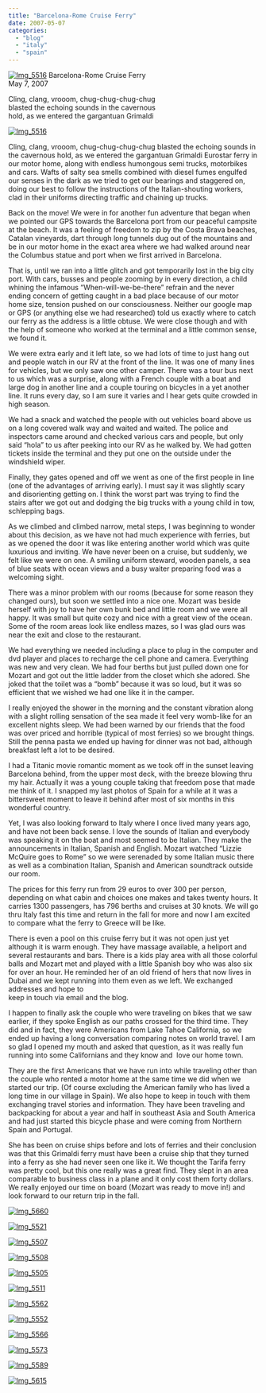 ```yaml
---
title: "Barcelona-Rome Cruise Ferry"
date: 2007-05-07
categories: 
  - "blog"
  - "italy"
  - "spain"
---
```


 [![Img_5516](https://pub-ac94b3f306b24c0dba4238943c97f2e1.r2.dev/soultravelers3/images/2008/03/23/img_5516.png "Img_5516")](https://pub-ac94b3f306b24c0dba4238943c97f2e1.r2.dev/photos/uncategorized/2008/03/23/img_5516.png) Barcelona-Rome Cruise Ferry  
May 7, 2007

Cling, clang, vrooom, chug-chug-chug-chug  
blasted the echoing sounds in the cavernous  
hold, as we entered the gargantuan Grimaldi  

<!--more-->

[![Img_5516](https://pub-ac94b3f306b24c0dba4238943c97f2e1.r2.dev/soultravelers3/images/2008/03/13/img_5516.png "Img_5516")](https://pub-ac94b3f306b24c0dba4238943c97f2e1.r2.dev/photos/uncategorized/2008/03/13/img_5516.png)

Cling, clang, vrooom, chug-chug-chug-chug blasted the echoing sounds in the cavernous hold, as we entered the gargantuan Grimaldi Eurostar ferry in our motor home, along with endless humongous semi trucks, motorbikes and cars. Wafts of salty sea smells combined with diesel fumes engulfed our senses in the dark as we tried to get our bearings and staggered on, doing our best to follow the instructions of the Italian-shouting workers, clad in their uniforms directing traffic and chaining up trucks.

Back on the move! We were in for another fun adventure that began when we pointed our GPS towards the Barcelona port from our peaceful campsite at the beach. It was a feeling of freedom to zip by the Costa Brava beaches, Catalan vineyards, dart through long tunnels dug out of the mountains and be in our motor home in the exact area where we had walked around near the Columbus statue and port when we first arrived in Barcelona.

That is, until we ran into a little glitch and got temporarily lost in the big city port. With cars, busses and people zooming by in every direction, a child whining the infamous “When-will-we-be-there” refrain and the never ending concern of getting caught in a bad place because of our motor home size, tension pushed on our consciousness. Neither our google map or GPS (or anything else we had researched) told us exactly where to catch our ferry as the address is a little obtuse. We were close though and with the help of someone who worked at the terminal and a little common sense, we found it.

We were extra early and it left late, so we had lots of time to just hang out and people watch in our RV at the front of the line. It was one of many lines for vehicles, but we only saw one other camper. There was a tour bus next to us which was a surprise, along with a French couple with a boat and large dog in another line and a couple touring on bicycles in a yet another line. It runs every day, so I am sure it varies and I hear gets quite crowded in high season.

We had a snack and watched the people with out vehicles board above us on a long covered walk way and waited and waited. The police and inspectors came around and checked various cars and people, but only said “hola” to us after peeking into our RV as he walked by. We had gotten tickets inside the terminal and they put one on the outside under the windshield wiper.

Finally, they gates opened and off we went as one of the first people in line (one of the advantages of arriving early). I must say it was slightly scary and disorienting getting on. I think the worst part was trying to find the stairs after we got out and dodging the big trucks with a young child in tow, schlepping bags.

As we climbed and climbed narrow, metal steps, I was beginning to wonder about this decision, as we have not had much experience with ferries, but as we opened the door it was like entering another world which was quite luxurious and inviting. We have never been on a cruise, but suddenly, we felt like we were on one. A smiling uniform steward, wooden panels, a sea of blue seats with ocean views and a busy waiter preparing food was a welcoming sight.

There was a minor problem with our rooms (because for some reason they changed ours), but soon we settled into a nice one. Mozart was beside herself with joy to have her own bunk bed and little room and we were all happy. It was small but quite cozy and nice with a great view of the ocean. Some of the room areas look like endless mazes, so I was glad ours was near the exit and close to the restaurant.

We had everything we needed including a place to plug in the computer and dvd player and places to recharge the cell phone and camera. Everything was new and very clean. We had four berths but just pulled down one for Mozart and got out the little ladder from the closet which she adored. She joked that the toilet was a “bomb” because it was so loud, but it was so efficient that we wished we had one like it in the camper.

I really enjoyed the shower in the morning and the constant vibration along with a slight rolling sensation of the sea made it feel very womb-like for an excellent nights sleep. We had been warned by our friends that the food was over priced and horrible (typical of most ferries) so we brought things. Still the penna pasta we ended up having for dinner was not bad, although breakfast left a lot to be desired.

I had a Titanic movie romantic moment as we took off in the sunset leaving Barcelona behind, from the upper most deck, with the breeze blowing thru my hair. Actually it was a young couple taking that freedom pose that made me think of it. I snapped my last photos of Spain for a while at it was a bittersweet moment to leave it behind after most of six months in this wonderful country.

Yet, I was also looking forward to Italy where I once lived many years ago, and have not been back sense. I love the sounds of Italian and everybody was speaking it on the boat and most seemed to be Italian. They make the announcements in Italian, Spanish and English. Mozart watched “Lizzie McQuire goes to Rome” so we were serenaded by some Italian music there as well as a combination Italian, Spanish and American soundtrack outside our room.

The prices for this ferry run from 29 euros to over 300 per person, depending on what cabin and choices one makes and takes twenty hours. It carries 1300 passengers, has 796 berths and cruises at 30 knots. We will go thru Italy fast this time and return in the fall for more and now I am excited to compare what the ferry to Greece will be like.

There is even a pool on this cruise ferry but it was not open just yet although it is warm enough. They have massage available, a heliport and several restaurants and bars. There is a kids play area with all those colorful balls and Mozart met and played with a little Spanish boy who was also six for over an hour. He reminded her of an old friend of hers that now lives in Dubai and we kept running into them even as we left. We exchanged addresses and hope to  
keep in touch via email and the blog.

I happen to finally ask the couple who were traveling on bikes that we saw earlier, if they spoke English as our paths crossed for the third time. They did and in fact, they were Americans from Lake Tahoe California, so we ended up having a long conversation comparing notes on world travel. I am so glad I opened my mouth and asked that question, as it was really fun running into some Californians and they know and  love our home town.

They are the first Americans that we have run into while traveling other than the couple who rented a motor home at the same time we did when we started our trip. (Of course excluding the American family who has lived a long time in our village in Spain). We also hope to keep in touch with them exchanging travel stories and information. They have been traveling and backpacking for about a year and half in southeast Asia and South America and had just started this bicycle phase and were coming from Northern Spain and Portugal.

She has been on cruise ships before and lots of ferries and their conclusion was that this Grimaldi ferry must have been a cruise ship that they turned into a ferry as she had never seen one like it. We thought the Tarifa ferry was pretty cool, but this one really was a great find. They slept in an area comparable to business class in a plane and it only cost them forty dollars. We really enjoyed our time on board (Mozart was ready to move in!) and look forward to our return trip in the fall.

[![Img_5660](https://pub-ac94b3f306b24c0dba4238943c97f2e1.r2.dev/soultravelers3/images/2008/03/13/img_5660.png "Img_5660")](https://pub-ac94b3f306b24c0dba4238943c97f2e1.r2.dev/photos/uncategorized/2008/03/13/img_5660.png)

[![Img_5521](https://pub-ac94b3f306b24c0dba4238943c97f2e1.r2.dev/soultravelers3/images/2008/03/13/img_5521.png "Img_5521")](https://pub-ac94b3f306b24c0dba4238943c97f2e1.r2.dev/photos/uncategorized/2008/03/13/img_5521.png)

[![Img_5507](https://pub-ac94b3f306b24c0dba4238943c97f2e1.r2.dev/soultravelers3/images/2008/03/13/img_5507.png "Img_5507")](https://pub-ac94b3f306b24c0dba4238943c97f2e1.r2.dev/photos/uncategorized/2008/03/13/img_5507.png)

[![Img_5508](https://pub-ac94b3f306b24c0dba4238943c97f2e1.r2.dev/soultravelers3/images/2008/03/13/img_5508.png "Img_5508")](https://pub-ac94b3f306b24c0dba4238943c97f2e1.r2.dev/photos/uncategorized/2008/03/13/img_5508.png)

[![Img_5505](https://pub-ac94b3f306b24c0dba4238943c97f2e1.r2.dev/soultravelers3/images/2008/03/13/img_5505.png "Img_5505")](https://pub-ac94b3f306b24c0dba4238943c97f2e1.r2.dev/photos/uncategorized/2008/03/13/img_5505.png)

[![Img_5511](https://pub-ac94b3f306b24c0dba4238943c97f2e1.r2.dev/soultravelers3/images/2008/03/13/img_5511.png "Img_5511")](https://pub-ac94b3f306b24c0dba4238943c97f2e1.r2.dev/photos/uncategorized/2008/03/13/img_5511.png)

[![Img_5562](https://pub-ac94b3f306b24c0dba4238943c97f2e1.r2.dev/soultravelers3/images/2008/03/13/img_5562.png "Img_5562")](https://pub-ac94b3f306b24c0dba4238943c97f2e1.r2.dev/photos/uncategorized/2008/03/13/img_5562.png)

[![Img_5552](https://pub-ac94b3f306b24c0dba4238943c97f2e1.r2.dev/soultravelers3/images/2008/03/13/img_5552.png "Img_5552")](https://pub-ac94b3f306b24c0dba4238943c97f2e1.r2.dev/photos/uncategorized/2008/03/13/img_5552.png)

[![Img_5566](https://pub-ac94b3f306b24c0dba4238943c97f2e1.r2.dev/soultravelers3/images/2008/03/13/img_5566.png "Img_5566")](https://pub-ac94b3f306b24c0dba4238943c97f2e1.r2.dev/photos/uncategorized/2008/03/13/img_5566.png)

[![Img_5573](https://pub-ac94b3f306b24c0dba4238943c97f2e1.r2.dev/soultravelers3/images/2008/03/13/img_5573.png "Img_5573")](https://pub-ac94b3f306b24c0dba4238943c97f2e1.r2.dev/photos/uncategorized/2008/03/13/img_5573.png)

[![Img_5589](https://pub-ac94b3f306b24c0dba4238943c97f2e1.r2.dev/soultravelers3/images/2008/03/13/img_5589.png "Img_5589")](https://pub-ac94b3f306b24c0dba4238943c97f2e1.r2.dev/photos/uncategorized/2008/03/13/img_5589.png)

[![Img_5615](https://pub-ac94b3f306b24c0dba4238943c97f2e1.r2.dev/soultravelers3/images/2008/03/13/img_5615.png "Img_5615")](https://pub-ac94b3f306b24c0dba4238943c97f2e1.r2.dev/photos/uncategorized/2008/03/13/img_5615.png)
